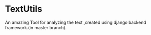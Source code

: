 # TextUtils
An amazing Tool for analyzing the text ,created using django backend framework.(in master branch).
